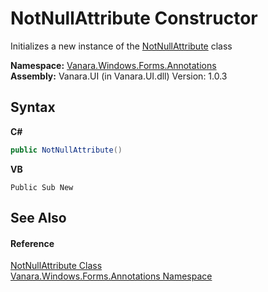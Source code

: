 # NotNullAttribute Constructor 
 

Initializes a new instance of the <a href="2128f7a5-8001-12f8-b7d1-223a8b2e57a6">NotNullAttribute</a> class

**Namespace:**&nbsp;<a href="600255aa-5477-7018-00f3-14fce5adebc9">Vanara.Windows.Forms.Annotations</a><br />**Assembly:**&nbsp;Vanara.UI (in Vanara.UI.dll) Version: 1.0.3

## Syntax

**C#**<br />
``` C#
public NotNullAttribute()
```

**VB**<br />
``` VB
Public Sub New
```


## See Also


#### Reference
<a href="2128f7a5-8001-12f8-b7d1-223a8b2e57a6">NotNullAttribute Class</a><br /><a href="600255aa-5477-7018-00f3-14fce5adebc9">Vanara.Windows.Forms.Annotations Namespace</a><br />